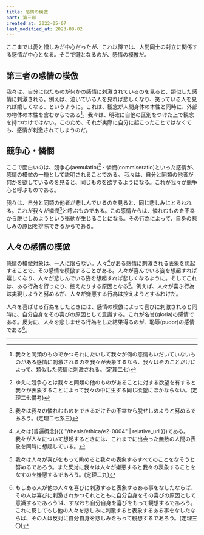 ```yaml
---
title: 感情の模倣
part: 第三部
created_at: 2022-05-07
last_modified_at: 2023-08-02
---
```


ここまでは愛と憎しみが中心だったが、これ以降では、人間同士の対立に関係する感情が中心となる。そこで鍵となるのが、感情の模倣だ。

## 第三者の感情の模倣

我々は、自分に似たものが何かの感情に刺激されているのを見ると、類似した感情に刺激される。例えば、泣いている人を見れば悲しくなり、笑っている人を見れば嬉しくなる、というように。これは、観念が人間身体の本性と同時に、外部の物体の本性を含むからである[^ref1]。我々は、明確に自他の区別をつけた上で観念を持つわけではない。このため、それが実際に自分に起こったことではなくても、感情が刺激されてしまうのだ。

[^ref1]:我々と同類のものでかつそれにたいして我々が何の感情もいだいていないものがある感情に刺激されるのを我々が表象するなら、我々はそのことだけによって、類似した感情に刺激される。(定理二七)

## 競争心・憐憫

ここで面白いのは、競争心(aemulatio)[^ref2]・憐憫(commiseratio)といった感情が、感情の模倣の一種として説明されることである。
我々は、自分と同類の他者が何かを欲しているのを見ると、同じものを欲するようになる。これが我々が競争心と呼ぶものである。

[^ref2]:ゆえに競争心とは我々と同類の他のものがあることに対する欲望を有すると我々が表象することによって我々の中に生ずる同じ欲望にほかならない。(定理二七備考)

我々は、自分と同類の他者が悲しんでいるのを見ると、同じ悲しみにとらわれる。これが我々が憐憫[^ref3]と呼ぶものである。この感情からは、憐れむものを不幸から脱せしめようという衝動が生じることになる。その行為によって、自身の悲しみの原因を排除できるからである。

[^ref3]:我々は我々の憐れむものをできるだけその不幸から脱せしめようと努めるであろう。(定理二七系三)

## 人々の感情の模倣

感情の模倣対象は、一人に限らない。人々[^ref4]がある感情に刺激される表象を想起することで、その感情を模倣することがある。人々が喜んでいる姿を想起すれば嬉しくなり、人々が悲しんでいる姿を想起すれば悲しくなるように。そしてこれは、ある行為を行ったり、控えたりする原因となる[^ref5]。例えば、人々が喜ぶ行為は実現しようと努めるが、人々が嫌悪する行為は控えようとするわけだ。

[^ref4]:人々は[普遍概念]({{ "/thesis/ethica/e2-0004" | relative_url }})である。我々が人々について想起するときには、これまでに出会った無数の人間の表象を同時に想起している。

[^ref5]:我々は人々が喜びをもって眺めると我々の表象するすべてのことをなそうと努めるであろう。また反対に我々は人々が嫌悪すると我々の表象することをなすのを嫌悪するであろう。(定理二九)

人々を喜ばせる行為をしたときには、感情の模倣によって喜びに刺激されると同時に、自分自身をその喜びの原因として意識する。これが名誉(gloria)の感情である。反対に、人々を悲しませる行為をした結果得るのが、恥辱(pudor)の感情である[^ref6]。

[^ref6]:もしある人が他の人々を喜びに刺激すると表象するある事をなしたならば、その人は喜びに刺激されかつそれとともに自分自身をその喜びの原因として意識するであろう14、すなわち自分自身を喜びをもって観想するであろう。これに反してもし他の人々を悲しみに刺激すると表象するある事をなしたならば、その人は反対に自分自身を悲しみをもって観想するであろう。(定理三〇)

---
